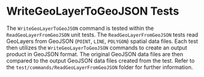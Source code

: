 # WriteGeoLayerToGeoJSON Tests
The `WriteGeoLayerToGeoJSON` command is tested within the `ReadGeoLayerFromGeoJSON` unit tests. The `ReadGeoLayerFromGeoJSON` tests read GeoLayers from GeoJSON (`POINT`, `LINE`, `POLYGON`)  spatial data files. Each test then utilizes the `WriteGeoLayerToGeoJSON` commands to create an output product in GeoJSON format. The original GeoJSON data files are then compared to the output GeoJSON data files created from the test. Refer to the `test/commands/ReadGeoLayerFromGeoJSON` folder for further information. 